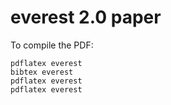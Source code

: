 # everest 2.0 paper

To compile the PDF:

```
pdflatex everest
bibtex everest
pdflatex everest
pdflatex everest
```

